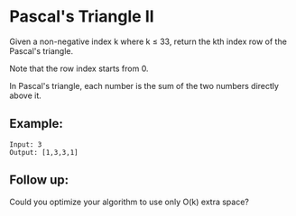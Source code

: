 # Pascal's Triangle II

Given a non-negative index k where k ≤ 33, return the kth index row of the Pascal's triangle.

Note that the row index starts from 0.

In Pascal's triangle, each number is the sum of the two numbers directly above it.

## Example:

```
Input: 3
Output: [1,3,3,1]
```

## Follow up:

Could you optimize your algorithm to use only O(k) extra space?
